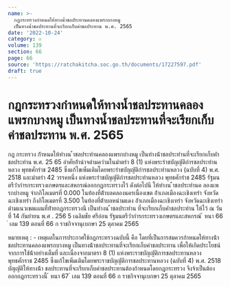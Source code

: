 ```yaml
---
name: >-
  กฎกระทรวงกำหนดให้ทางน้ำชลประทานคลองแพรกบางหมู
  เป็นทางน้ำชลประทานที่จะเรียกเก็บค่าชลประทาน พ.ศ. 2565
date: '2022-10-24'
category: ก
volume: 139
section: 66
page: 66
source: 'https://ratchakitcha.soc.go.th/documents/17227597.pdf'
draft: true
---
```


# กฎกระทรวงกำหนดให้ทางน้ำชลประทานคลองแพรกบางหมู เป็นทางน้ำชลประทานที่จะเรียกเก็บค่าชลประทาน พ.ศ. 2565

กฎ กระทรวง ก้ําหนดให้ทํางน ้ําชลประทํานคลองแพรกบํางหมู เป็นทํางน้ําชลประทํานที่จะเรียกเก็บค่ําชลประทําน พ.ศ. 25 65 อําศัยอ้ํานําจตํามควํามในมําตรํา 8 (1) แห่งพระรําชบัญญัติกํารชลประทํานหลวง พุทธศักรําช 2485 ซึ่งแก้ไขเพิ่มเติมโดยพระรําชบัญญัติกํารชลประทํานหลวง (ฉบับที่ 4) พ.ศ. 2518 และมําตรํา 42 วรรคหนึ่ง แห่งพระรําชบัญญัติกํารชลประทํานหลวง พุทธศักรําช 2485 รัฐมนตรีว่ํากํารกระทรวงเกษตรและสหกรณ์ออกกฎกระทรวงไว้ ดังต่อไปนี ให้ทํางน ้ําชลประทํานค ลองแพรกบํางหมู จํากกิโลเมตรที่ 0.000 ในท้องที่ต้ําบลคลองนครเนื่องเขต อ้ําเภอเมืองฉะเชิงเทรํา จังหวัดฉะเชิงเทรํา ถึงกิโลเมตรที่ 3.500 ในท้องที่ต้ําบลหนํามแดง อ้ําเภอเมืองฉะเชิงเทรํา จังหวัดฉะเชิงเทรํา ตํามแนวเขตแผนที่ท้ํายกฎกระทรวงนี เป็นทํางน ้ําชลประทําน ที่จะเรียกเก็บค่ําชลประทําน ให้ไว้ ณ วันที่ 14 กันยํายน พ.ศ . 256 5 เฉลิมชัย ศรีอ่อน รัฐมนตรีว่ํากํารกระทรวงเกษตรและสหกรณ์ ้ หนา 66 ่ เลม 139 ตอนที่ 66 ก ราชกิจจานุเบกษา 25 ตุลาคม 2565



หมายเหตุ : - เหตุผลในการประกาศใช้กฎกระทรวงฉบับนี้ คือ โดยที่เป็นการสมควรก้าหนดให้ทางน้้า ชลประทานคลองแพรกบางหมู เป็นทางน้้าชลประทานที่จะเรียกเก็บค่าชลประทาน เพื่อให้เกิดประโยชน์ จากการใช้น้้าอย่างเต็มที่ และเนื่องจากมาตรา 8 (1) แห่งพระราชบัญญัติการชลประทานหลวง พุทธศักราช 2485 ซึ่งแก้ไขเพิ่มเติมโดยพระราชบัญญัติการชลประทานหลวง (ฉบับที่ 4) พ.ศ. 2518 บัญญัติให้ทางน้้า ชลประทานที่จะเรียกเก็บค่าชลประทานต้องก้าหนดโดยกฎกระทรวง จึงจ้าเป็นต้องออกกฎกระทรวงนี้ ้ หนา 67 ่ เลม 139 ตอนที่ 66 ก ราชกิจจานุเบกษา 25 ตุลาคม 2565
